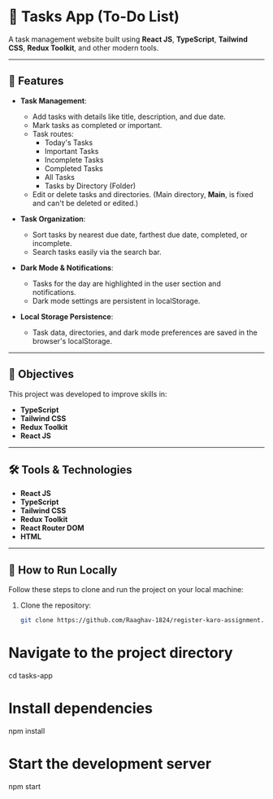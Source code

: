 # 📅 Tasks App (To-Do List)

A task management website built using **React JS**, **TypeScript**, **Tailwind CSS**, **Redux Toolkit**, and other modern tools.

---

## 🚀 Features

- **Task Management**:
  - Add tasks with details like title, description, and due date.
  - Mark tasks as completed or important.
  - Task routes:
    - Today's Tasks
    - Important Tasks
    - Incomplete Tasks
    - Completed Tasks
    - All Tasks
    - Tasks by Directory (Folder)
  - Edit or delete tasks and directories. (Main directory, **Main**, is fixed and can't be deleted or edited.)

- **Task Organization**:
  - Sort tasks by nearest due date, farthest due date, completed, or incomplete.
  - Search tasks easily via the search bar.

- **Dark Mode & Notifications**:
  - Tasks for the day are highlighted in the user section and notifications.
  - Dark mode settings are persistent in localStorage.

- **Local Storage Persistence**:
  - Task data, directories, and dark mode preferences are saved in the browser's localStorage.

---

## 🎯 Objectives

This project was developed to improve skills in:
- **TypeScript**
- **Tailwind CSS**
- **Redux Toolkit**
- **React JS**

---

## 🛠️ Tools & Technologies

- **React JS**
- **TypeScript**
- **Tailwind CSS**
- **Redux Toolkit**
- **React Router DOM**
- **HTML**

---

## 🔧 How to Run Locally

Follow these steps to clone and run the project on your local machine:

1. Clone the repository:

   ```bash
   git clone https://github.com/Raaghav-1824/register-karo-assignment.git


# Navigate to the project directory
cd tasks-app

# Install dependencies
npm install

# Start the development server
npm start

 
 
